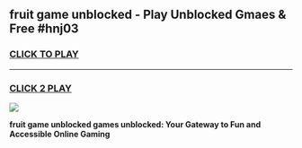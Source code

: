 
## fruit game unblocked - Play Unblocked Gmaes & Free #hnj03
<h3>
<a href="https://news.freeplayer.one?title=fruit_game_unblocked&ref=03M">CLICK TO PLAY</a></h3>
<hr>

<h3>
<a href="https://news.freeplayer.one?title=fruit_game_unblocked&ref=03M">CLICK 2 PLAY</a>
  
</h3>

<a href="https://news.freeplayer.one?title=fruit_game_unblocked&ref=03M"><img src="https://clearcache.store/games.png"></a>


**fruit game unblocked games unblocked: Your Gateway to Fun and Accessible Online Gaming**
